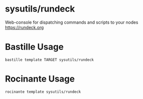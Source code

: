 # sysutils/rundeck
Web-console for dispatching commands and scripts to your nodes
https://rundeck.org

# Bastille Usage
```shell
bastille template TARGET sysutils/rundeck
```

# Rocinante Usage
```shell
rocinante template sysutils/rundeck
```
